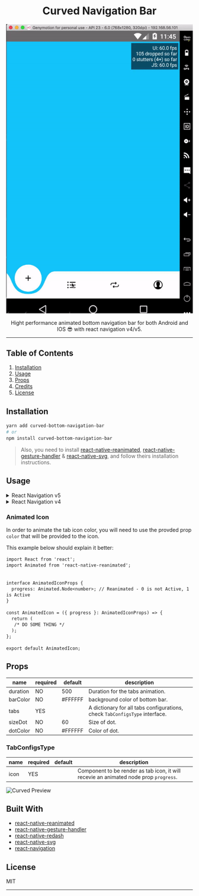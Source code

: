 <div align="center">
<h1>Curved Navigation Bar</h1>


<img src="./preview.gif">

Hight performance animated bottom navigation bar for both Android and IOS 😎 with react navigation v4/v5.

</div>

---

## Table of Contents

1. [Installation](#installation)
2. [Usage](#usage)
3. [Props](#props)
4. [Credits](#built-with)
5. [License](#license)

## Installation

```sh
yarn add curved-bottom-navigation-bar
# or
npm install curved-bottom-navigation-bar
```

> Also, you need to install [react-native-reanimated](https://github.com/software-mansion/react-native-reanimated), [react-native-gesture-handler](https://github.com/software-mansion/react-native-gesture-handler) & [react-native-svg](https://github.com/react-native-community/react-native-svg), and follow theirs installation instructions.

## Usage

<details>
  <summary>React Navigation v5</summary>

```tsx
import React from 'react';
import { NavigationContainer } from '@react-navigation/native';
import { createBottomTabNavigator } from '@react-navigation/bottom-tabs';
import AnimatedTabBar, {TabsConfigsType} from 'curved-bottom-navigation-bar';
import {SafeAreaProvider} from 'react-native-safe-area-context';
const tabs: TabsConfigsType = {
    Home: {
        icon: ({ progress }) => /* ICON COMPONENT */
    },
    Profile: {
        icon: ({ progress }) => /* ICON COMPONENT */
    },
}

const Tab = createBottomTabNavigator();

export default function App() {
  return (
  <SafeAreaProvider>
    <NavigationContainer>
      <Tab.Navigator
        tabBar={props => (
          <AnimatedTabBar tabs={tabs} {...props} />
        )}
      >
        <Tab.Screen
          name="Home"
          component={HomeScreen}
        />
        <Tab.Screen
          name="Profile"
          component={ProfileScreen}
        />
      </Tab.Navigator>
    </NavigationContainer>
  </SafeAreaProvider>
  )
}
```

</details>

<details>
  <summary>React Navigation v4</summary>

```tsx
import React from 'react';
import {createAppContainer} from 'react-navigation';
import {createBottomTabNavigator} from 'react-navigation-tabs';
import {createStackNavigator} from 'react-navigation-stack';
import {SafeAreaProvider} from 'react-native-safe-area-context';
import AnimatedTabBar, {TabsConfigsType} from 'curved-bottom-navigation-bar';

const tabs: TabsConfigsType = {
    Home: {
        icon: ({ progress }) => /* ICON COMPONENT */
    },
    Profile: {
        icon: ({ progress }) => /* ICON COMPONENT */
    },
}

const TabNavigator = createBottomTabNavigator(
  {
    Home: HomeScreen,
    Profile: ProfileScreen,
  },
  {
    tabBarComponent: props => <AnimatedTabBar tabs={tabs} {...props} />,
  },
);

const AppContainer = createAppContainer(TabNavigator);

export default () => (
  <SafeAreaProvider>
    <AppContainer />
  </SafeAreaProvider>
);
```

</details>

### Animated Icon

In order to animate the tab icon color, you will need to use the provded prop `color` that will be provided to the icon.

This example below should explain it better:

```tsx
import React from 'react';
import Animated from 'react-native-reanimated';


interface AnimatedIconProps {
  progress: Animated.Node<number>; // Reanimated - 0 is not Active, 1 is Active
}

const AnimatedIcon = ({ progress }: AnimatedIconProps) => {
  return (
   /* DO SOME THING */
  );
};

export default AnimatedIcon;
```

## Props

| name           | required | default                          | description                                                                 |
| -------------- | -------- | -------------------------------- | --------------------------------------------------------------------------- |
| duration       | NO       | 500                              | Duration for the tabs animation.                                            |
| barColor         | NO       | #FFFFFF           | background color of bottom bar.              |
| tabs           | YES      |                                  | A dictionary for all tabs configurations, check `TabConfigsType` interface. |
| sizeDot          | NO       | 60     | Size of dot.                        |
| dotColor | NO       | #FFFFFF | Color of dot.                                        |

### TabConfigsType

| name            | required | default | description                                                                        |
| --------------- | -------- | ------- | ---------------------------------------------------------------------------------- |
| icon            | YES      |         |  Component to be render as tab icon, it will recevie an animated node prop `progress`.

![Curved Preview](/docs/previews/preview.gif)

## Built With

- [react-native-reanimated](https://github.com/software-mansion/react-native-reanimated)
- [react-native-gesture-handler](https://github.com/software-mansion/react-native-gesture-handler)
- [react-native-redash](https://github.com/wcandillon/react-native-redash)
- [react-native-svg](https://github.com/react-native-community/react-native-svg)
- [react-navigation](https://github.com/react-navigation/react-navigation)

## License

MIT

---
</p>
